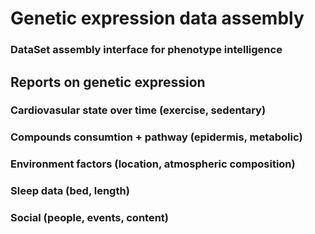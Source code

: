 # Genetic expression data assembly
### DataSet assembly interface for phenotype intelligence

## Reports on genetic expression
### Cardiovasular state over time (exercise, sedentary)
### Compounds consumtion + pathway (epidermis, metabolic)
### Environment factors (location, atmospheric composition)
### Sleep data (bed, length)
### Social (people, events, content)
